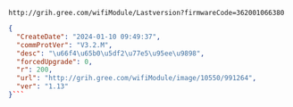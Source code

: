 `http://grih.gree.com/wifiModule/Lastversion?firmwareCode=362001066380`

```json
{
  "CreateDate": "2024-01-10 09:49:37",
  "commProtVer": "V3.2.M",
  "desc": "\u66f4\u65b0\u5df2\u77e5\u95ee\u9898",
  "forcedUpgrade": 0,
  "r": 200,
  "url": "http://grih.gree.com/wifiModule/image/10550/991264",
  "ver": "1.13"
}```